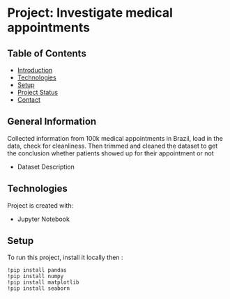 # Project: Investigate medical appointments
## Table of Contents
* [Introduction](#introduction)
* [Technologies](#technologies)
* [Setup](#setup)
* [Project Status](#project-status)
* [Contact](#contact)


## General Information
Collected information from 100k medical appointments in Brazil, load in the data, check for cleanliness. Then trimmed and cleaned the dataset to get the conclusion whether patients showed up for their appointment or not
- Dataset Description

## Technologies
Project is created with:
* Jupyter Notebook

## Setup
To run this project, install it locally then :

```
!pip install pandas 
!pip install numpy 
!pip install matplotlib 
!pip install seaborn 

```

